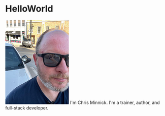 # HelloWorld
![headshot](chris-and-car.jpeg)
 I'm Chris Minnick. I'm a trainer, author, and full-stack developer.
